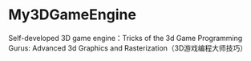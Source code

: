 # My3DGameEngine
Self-developed 3D game engine：Tricks of the 3d Game Programming Gurus: Advanced 3d Graphics and Rasterization（3D游戏编程大师技巧）
